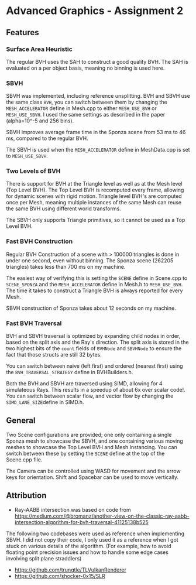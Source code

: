 # Advanced Graphics - Assignment 2

## Features

### Surface Area Heuristic
The regular BVH uses the SAH to construct a good quality BVH. The SAH is evaluated on a per object basis, meaning no binning is used here.

### SBVH
SBVH was implemented, including reference unsplitting. BVH and SBVH use the same class ``BVH``, you can switch between them by  changing the ``MESH_ACCELERATOR`` define in Mesh.cpp to either ``MESH_USE_BVH`` or ``MESH_USE_SBVH``. 
I used the same settings as described in the paper (alpha=10^-5 and 256 bins).

SBVH improves average frame time in the Sponza scene from 53 ms to 46 ms, compared to the regular BVH.

The SBVH is used when the ``MESH_ACCELERATOR`` define in MeshData.cpp is set to ``MESH_USE_SBVH``.

### Two Levels of BVH
There is support for BVH at the Triangle level as well as at the Mesh level (Top Level BVH). The Top Level BVH is recomputed every frame, allowing for dynamic scenes with rigid motion. 
Triangle level BVH's are computed once per Mesh, meaning multiple instances of the same Mesh can reuse the same BVH using different world transforms.

The SBVH only supports Triangle primitives, so it cannot be used as a Top Level BVH.

### Fast BVH Construction
Regular BVH Construction of a scene with > 100000 triangles is done in under one second, even without binning. The Sponza scene (262205 triangles) takes less than 700 ms on my machine.

The easiest way of verifying this is setting the ``SCENE`` define in Scene.cpp to ``SCENE_SPONZA`` and the ``MESH_ACCELERATOR`` define in Mesh.h to ``MESH_USE_BVH``. The time it takes to construct a Triangle BVH is always reported for every Mesh.

SBVH construction of Sponza takes about 12 seconds on my machine.

### Fast BVH Traversal
BVH and SBVH traversal is optimized by expanding child nodes in order, based on the split axis and the Ray's direction. The split axis is stored in the two highest bits of the ``count`` fields of ``BVHNode`` and ``SBVHNode`` to ensure the fact that those structs are still 32 bytes.

You can switch between naive (left first) and ordered (nearest first) using the ``BVH_TRAVERSAL_STRATEGY`` define in BVHBuilders.h.

Both the BVH and SBVH are traversed using SIMD, allowing for 4 simulateous Rays. This results in a speedup of about 6x over scalar code!. You can switch between scalar flow, and vector flow by changing the ``SIMD_LANE_SIZE``define in SIMD.h.

## General

Two Scene configurations are provided; one only containing a single Sponza mesh to showcase the SBVH, and one containing various  moving meshes to showcase the Top Level BVH and Mesh Instancing.
You can switch between these by setting the ``SCENE`` define at the top of the Scene.cpp file.

The Camera can be controlled using WASD for movement and the arrow keys for orientation. Shift and Spacebar can be used to move vertically.

## Attribution
- Ray-AABB intersection was based on code from https://medium.com/@bromanz/another-view-on-the-classic-ray-aabb-intersection-algorithm-for-bvh-traversal-41125138b525

The following two codebases were used as reference when implementing SBVH. I did not copy their code, I only used it as a reference when I got stuck on various details of the algorithm. (For example, how to avoid floating point precision issues and how to handle some edge cases involving split plane straddlers)
- https://github.com/trungtle/TLVulkanRenderer
- https://github.com/shocker-0x15/SLR
